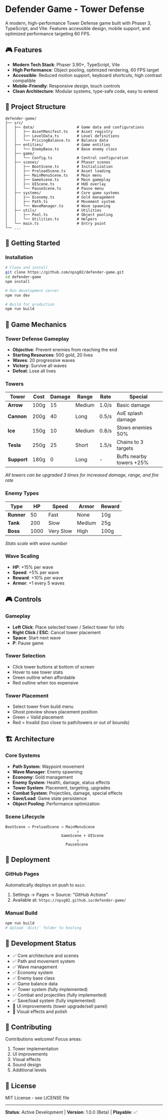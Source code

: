 # Defender Game - Tower Defense

A modern, high-performance Tower Defense game built with Phaser 3, TypeScript, and Vite. Features accessible design, mobile support, and optimized performance targeting 60 FPS.

## 🎮 Features

- **Modern Tech Stack**: Phaser 3.90+, TypeScript, Vite
- **High Performance**: Object pooling, optimized rendering, 60 FPS target
- **Accessible**: Reduced motion support, keyboard shortcuts, high contrast compatible
- **Mobile-Friendly**: Responsive design, touch controls
- **Clean Architecture**: Modular systems, type-safe code, easy to extend

## 📁 Project Structure

```
defender-game/
├── src/
│   ├── data/                   # Game data and configurations
│   │   ├── AssetManifest.ts    # Asset registry
│   │   ├── LevelData.ts        # Level definitions
│   │   └── PricingBalance.ts   # Balance data
│   ├── entities/               # Game entities
│   │   └── EnemyBase.ts        # Base enemy class
│   ├── game/
│   │   └── Config.ts           # Central configuration
│   ├── scenes/                 # Phaser scenes
│   │   ├── BootScene.ts        # Initialization
│   │   ├── PreloadScene.ts     # Asset loading
│   │   ├── MainMenuScene.ts    # Main menu
│   │   ├── GameScene.ts        # Main gameplay
│   │   ├── UIScene.ts          # HUD overlay
│   │   └── PauseScene.ts       # Pause menu
│   ├── systems/                # Core game systems
│   │   ├── Economy.ts          # Gold management
│   │   ├── Path.ts             # Movement system
│   │   └── WaveManager.ts      # Wave spawning
│   ├── utils/                  # Utilities
│   │   ├── Pool.ts             # Object pooling
│   │   └── Utilities.ts        # Helpers
│   └── main.ts                 # Entry point
└── ...
```

## 🚀 Getting Started

### Installation

```bash
# Clone and install
git clone https://github.com/npsg02/defender-game.git
cd defender-game
npm install

# Run development server
npm run dev

# Build for production
npm run build
```

## 🎯 Game Mechanics

### Tower Defense Gameplay

- **Objective**: Prevent enemies from reaching the end
- **Starting Resources**: 500 gold, 20 lives
- **Waves**: 20 progressive waves
- **Victory**: Survive all waves
- **Defeat**: Lose all lives

### Towers

| Tower | Cost | Damage | Range | Rate | Special |
|-------|------|--------|-------|------|---------|
| **Arrow** | 100g | 15 | Medium | 1.0/s | Basic damage |
| **Cannon** | 200g | 40 | Long | 0.5/s | AoE splash damage |
| **Ice** | 150g | 10 | Medium | 0.8/s | Slows enemies 50% |
| **Tesla** | 250g | 25 | Short | 1.5/s | Chains to 3 targets |
| **Support** | 180g | 0 | Long | - | Buffs nearby towers +25% |

*All towers can be upgraded 3 times for increased damage, range, and fire rate*

### Enemy Types

| Type | HP | Speed | Armor | Reward |
|------|----|----|-------|--------|
| **Runner** | 50 | Fast | None | 10g |
| **Tank** | 200 | Slow | Medium | 25g |
| **Boss** | 1000 | Very Slow | High | 100g |

*Stats scale with wave number*

### Wave Scaling

- **HP**: +15% per wave
- **Speed**: +5% per wave  
- **Reward**: +10% per wave
- **Armor**: +1 every 5 waves

## 🎮 Controls

### Gameplay
- **Left Click**: Place selected tower / Select tower for info
- **Right Click / ESC**: Cancel tower placement
- **Space**: Start next wave
- **P**: Pause game

### Tower Selection
- Click tower buttons at bottom of screen
- Hover to see tower stats
- Green outline when affordable
- Red outline when too expensive

### Tower Placement
- Select tower from build menu
- Ghost preview shows placement position
- Green = Valid placement
- Red = Invalid (too close to path/towers or out of bounds)

## 🏗️ Architecture

### Core Systems

- **Path System**: Waypoint movement
- **Wave Manager**: Enemy spawning
- **Economy**: Gold management
- **Enemy System**: Health, damage, status effects
- **Tower System**: Placement, targeting, upgrades
- **Combat System**: Projectiles, damage, special effects
- **Save/Load**: Game state persistence
- **Object Pooling**: Performance optimization

### Scene Lifecycle

```
BootScene → PreloadScene → MainMenuScene
                                ↓
                         GameScene + UIScene
                                ↓
                           PauseScene
```

## 🚢 Deployment

### GitHub Pages

Automatically deploys on push to `main`:

1. Settings → Pages → Source: "GitHub Actions"
2. Available at: `https://npsg02.github.io/defender-game/`

### Manual Build

```bash
npm run build
# Upload `dist/` folder to hosting
```

## 🧪 Development Status

- ✅ Core architecture and scenes
- ✅ Path and movement system
- ✅ Wave management
- ✅ Economy system
- ✅ Enemy base class
- ✅ Game balance data
- ✅ Tower system (fully implemented)
- ✅ Combat and projectiles (fully implemented)
- ✅ Save/load system (fully implemented)
- 🚧 UI improvements (tower upgrade/sell panel)
- 🚧 Visual effects and polish

## 🤝 Contributing

Contributions welcome! Focus areas:

1. Tower implementation
2. UI improvements
3. Visual effects
4. Sound design
5. Additional levels

## 📝 License

MIT License - see LICENSE file

---

**Status**: Active Development | **Version**: 1.0.0 (Beta) | **Playable**: ✅
